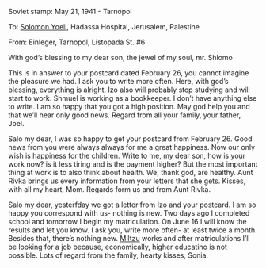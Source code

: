 Soviet stamp: May 21, 1941 - Tarnopol

To: <a href="#" title="This is very interesting because it shows that his parents knew that he changed his last name to Yoeli">Solomon Yoeli</a>, Hadassa Hospital, Jerusalem, Palestine

From: Einleger, Tarnopol, Listopada St. #6

With god’s blessing to my dear son, the jewel of my soul, mr. Shlomo

This is in answer to your postcard dated February 26, you cannot imagine the pleasure we had. I ask you to write more often. Here, with god’s blessing, everything is alright. Izo also will probably stop studying and will start to work. Shmuel is working as a bookkeeper. I don’t have anything else to write. I am so happy that you got a high position. May god help you and that we’ll hear only good news. Regard from all your family, your father, Joel.

Salo my dear, I was so happy to get your postcard from February 26. Good news from you were always always for me a great happiness. Now our only wish is happiness for the children. Write to me, my dear son, how is your work now? is it less tiring and is the payment higher? But the most important thing at work is to also think about health. We, thank god, are healthy. Aunt Rivka brings us every information from your letters that she gets. Kisses, with all my heart, Mom. Regards form us and from Aunt Rivka.

Salo my dear, yesterfday we got a letter from Izo and your postcard. I am so happy you correspond with us- nothing is new. Two days ago I completed school and tomorrow I begin my matriculation. On June 16 I will know the results and let you know. I ask you, write more often- at least twice a month. Besides that, there’s nothing new. <a href="#" title="Shmuel">Miltzu</a> works and after matriculations I’ll be looking for a job because, economically, higher educatino is not possible. Lots of regard from the family, hearty kisses, Sonia.